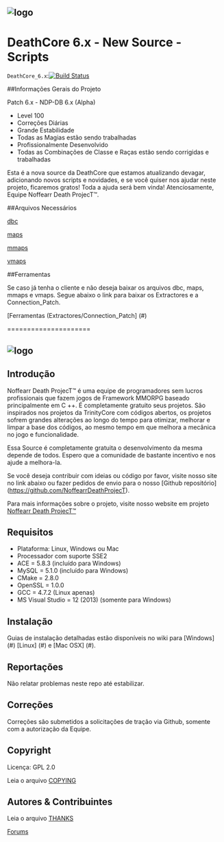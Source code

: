 ## ![logo](http://i.imgur.com/QBNaZYj.png)


# DeathCore 6.x - New Source - Scripts


`DeathCore_6.x`:[![Build Status](https://travis-ci.org/NoffearrDeathProjecT/DeathCore_6.x.svg?branch=master)](https://travis-ci.org/NoffearrDeathProjecT/DeathCore_6.x)


##Informações Gerais do Projeto 

Patch 6.x - NDP-DB 6.x (Alpha)  

- Level 100
- Correções Diárias
- Grande Estabilidade
- Todas as Magias estão sendo trabalhadas
- Profissionalmente Desenvolvido
- Todas as Combinações de Classe e Raças estão sendo corrigidas e trabalhadas

Esta é a nova source da DeathCore que estamos atualizando devagar, adicionando novos scripts e novidades, e se você quiser nos ajudar neste projeto, ficaremos gratos! Toda a ajuda será bem vinda! Atenciosamente, Equipe Noffearr Death ProjecT™.


##Arquivos Necessários

[dbc](https://mega.nz/#!24gRxByB!10RL_5WWNeYB4XArUIAXBH6jzXIObYTx983NR_TujJc)

[maps](https://mega.nz/#!24gRxByB!10RL_5WWNeYB4XArUIAXBH6jzXIObYTx983NR_TujJc)

[mmaps](https://mega.nz/#!excDAIgQ!UjenfmnkG5Br99G1d2CuSlSV-ow95vSv4PCDwaYijS8)

[vmaps](https://mega.nz/#!24gRxByB!10RL_5WWNeYB4XArUIAXBH6jzXIObYTx983NR_TujJc)


##Ferramentas

Se caso já tenha o cliente e não deseja baixar os arquivos dbc, maps, mmaps e vmaps. Segue abaixo o link para baixar os Extractores e a Connection_Patch.


[Ferramentas (Extractores/Connection_Patch] (#)

=====================

## ![logo](http://i.imgur.com/Ues1gtC.png)


## Introdução

Noffearr Death ProjecT™ é uma equipe de programadores sem lucros profissionais que fazem jogos de Framework MMORPG baseado principalmente em C ++. É completamente gratuito seus projetos. São inspirados nos projetos da TrinityCore com códigos abertos, os projetos sofrem grandes alterações ao longo do tempo para otimizar, melhorar e limpar a base dos códigos, ao mesmo tempo em que melhora a mecânica no jogo e funcionalidade. 

Essa Source é completamente gratuita o desenvolvimento da mesma depende de todos. Espero que a comunidade de bastante incentivo e nos ajude a melhora-la.

Se você deseja contribuir com ideias ou código por favor, visite nosso site no link abaixo ou fazer pedidos de envio para o nosso [Github repositório] (https://github.com/NoffearrDeathProjecT). 

Para mais informações sobre o projeto, visite nosso website em projeto [Noffearr Death ProjecT™](http://noffearrdeathproject.net)


## Requisitos

+ Plataforma: Linux, Windows ou Mac 
+ Processador com suporte SSE2 
+ ACE = 5.8.3 (incluído para Windows) 
+ MySQL = 5.1.0 (incluído para Windows) 
+ CMake = 2.8.0 
+ OpenSSL = 1.0.0 
+ GCC = 4.7.2 (Linux apenas) 
+ MS Visual Studio = 12 (2013) (somente para Windows)

## Instalação

Guias de instalação detalhadas estão disponíveis no wiki para 
[Windows] (#) 
[Linux] (#) e 
[Mac OSX] (#).

## Reportações

Não relatar problemas neste repo até estabilizar.

## Correções

Correções são submetidos a solicitações de tração via Github, somente com a autorização da Equipe.

## Copyright

Licença: GPL 2.0

Leia o arquivo [COPYING](COPYING)


## Autores &amp; Contribuintes

Leia o arquivo [THANKS](THANKS)


[Forums](http://www.noffearrdeathproject.net)
